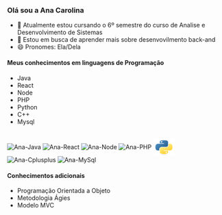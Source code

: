 ### Olá sou a Ana Carolina

- 🌱 Atualmente estou cursando o 6º semestre do curso de Analise e Desenvolvimento de Sistemas
- 👯 Estou em busca de aprender mais sobre desenvovilmento back-and
- 😄 Pronomes: Ela/Dela

#### Meus conhecimentos em linguagens de Programação
- Java
- React
- Node
- PHP
- Python
- C++
- Mysql
<div style="display: inline_block"><br>
  <img align="center" alt="Ana-Java" height="40" width="50" src="https://cdn.jsdelivr.net/gh/devicons/devicon@latest/icons/java/java-original-wordmark.svg">
  <img align="center" alt="Ana-React" height="40" width="50" src="https://www.svgrepo.com/show/303500/react-1-logo.svg">
  <img align="center" alt="Ana-Node" height="40" width="50" src="https://www.svgrepo.com/show/314393/node-js.svg">
  <img align="center" alt="Ana-PHP" height="40" width="50" src="https://www.svgrepo.com/show/452088/php.svg">
  <img align="center" alt="Ana-Python" height="40" width="50" src="https://raw.githubusercontent.com/devicons/devicon/master/icons/python/python-original.svg">
  <img align="center" alt="Ana-Cplusplus" height="40" width="50" src="https://cdn.jsdelivr.net/gh/devicons/devicon@latest/icons/cplusplus/cplusplus-original.svg"> 
  <img align="center" alt="Ana-MySql" height="40" width="50" src="https://cdn.jsdelivr.net/gh/devicons/devicon@latest/icons/mysql/mysql-plain-wordmark.svg">

</div>

#### Conhecimentos adicionais
- Programação Orientada a Objeto
- Metodologia Ágies
- Modelo MVC


